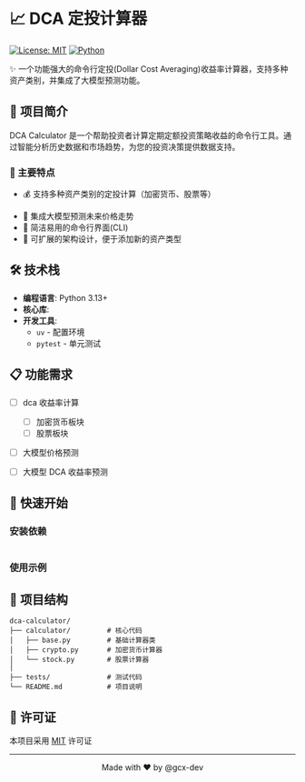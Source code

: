 # 📈 DCA 定投计算器

[![License: MIT](https://img.shields.io/badge/License-MIT-yellow.svg)](https://opensource.org/licenses/MIT)
[![Python](https://img.shields.io/badge/Python-3.8+-blue.svg)](https://www.python.org/)

✨ 一个功能强大的命令行定投(Dollar Cost Averaging)收益率计算器，支持多种资产类别，并集成了大模型预测功能。

## 🚀 项目简介

DCA Calculator 是一个帮助投资者计算定期定额投资策略收益的命令行工具。通过智能分析历史数据和市场趋势，为您的投资决策提供数据支持。

### 🌟 主要特点

- 💰 支持多种资产类别的定投计算（加密货币、股票等）
<!-- - 📊 可视化投资回报率(ROI)和收益曲线 -->
- 🔮 集成大模型预测未来价格走势
- 📱 简洁易用的命令行界面(CLI)
- 🎯 可扩展的架构设计，便于添加新的资产类型

## 🛠 技术栈

- **编程语言**: Python 3.13+
- **核心库**: 
  <!-- - `pandas` - 数据处理与分析
  - `numpy` - 数值计算
  - `matplotlib` - 数据可视化
  - `yfinance` - 股票数据获取
  - `ccxt` - 加密货币数据获取
  - `scikit-learn` - 机器学习模型
  - `transformers` - 大语言模型集成 -->
- **开发工具**: 
  - `uv` - 配置环境
  - `pytest` - 单元测试

## 📋 功能需求

- [ ] dca 收益率计算
  - [ ] 加密货币板块
  - [ ] 股票板块
- [ ] 大模型价格预测
- [ ] 大模型 DCA 收益率预测



## 🚀 快速开始

### 安装依赖

```bash

```

### 使用示例

<!-- TODO -->

## 📁 项目结构

```
dca-calculator/
├── calculator/         # 核心代码
│   ├── base.py         # 基础计算器类
│   ├── crypto.py       # 加密货币计算器
│   └── stock.py        # 股票计算器
│
├── tests/              # 测试代码
└── README.md           # 项目说明
```

## 📄 许可证

本项目采用 [MIT](LICENSE) 许可证

---

<p align="center">
  Made with ❤️ by @gcx-dev
</p>

